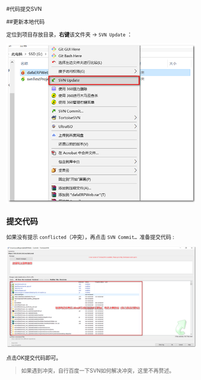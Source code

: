 #代码提交SVN

##更新本地代码

定位到项目存放目录，**右键**该文件夹 -> `SVN Update` ：

![pic-1](../images/codeCommit-pic1.png)

## 提交代码

如果没有提示 `conflicted`（冲突），再点击 `SVN Commit… `准备提交代码 :

![pic-2](../images/codeCommit-pic2.png)

点击OK提交代码即可。 

> 如果遇到冲突，自行百度一下SVN如何解决冲突，这里不再赘述。